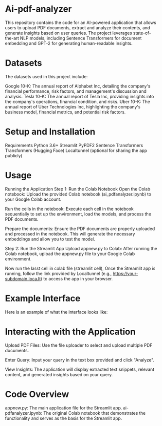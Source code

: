 # Ai-pdf-analyzer

This repository contains the code for an AI-powered application that allows users to upload PDF documents, extract and analyze their contents, and generate insights based on user queries. The project leverages state-of-the-art NLP models, including Sentence Transformers for document embedding and GPT-2 for generating human-readable insights.

# Datasets
The datasets used in this project include:

Google 10-K: The annual report of Alphabet Inc, detailing the company's financial performance, risk factors, and management's discussion and analysis.
Tesla 10-K: The annual report of Tesla Inc, providing insights into the company's operations, financial condition, and risks.
Uber 10-K: The annual report of Uber Technologies Inc, highlighting the company's business model, financial metrics, and potential risk factors.

# Setup and Installation
Requirements
Python 3.6+
Streamlit
PyPDF2
Sentence Transformers
Transformers (Hugging Face)
Localtunnel (optional for sharing the app publicly)

# Usage
Running the Application
Step 1: Run the Colab Notebook
Open the Colab notebook:
Upload the provided Colab notebook (ai_pdfanalyzer.ipynb) to your Google Colab account.

Run the cells in the notebook:
Execute each cell in the notebook sequentially to set up the environment, load the models, and process the PDF documents.

Prepare the documents:
Ensure the PDF documents are properly uploaded and processed in the notebook. This will generate the necessary embeddings and allow you to test the model.

Step 2: Run the Streamlit App
Upload appnew.py to Colab:
After running the Colab notebook, upload the appnew.py file to your Google Colab environment.

Now run the lasst cell in colab file (streamlit cell), Once the Streamlit app is running, follow the link provided by Localtunnel (e.g., https://your-subdomain.loca.lt) to access the app in your browser.

# Example Interface
Here is an example of what the interface looks like:

# Interacting with the Application
Upload PDF Files:
Use the file uploader to select and upload multiple PDF documents.

Enter Query:
Input your query in the text box provided and click "Analyze".

View Insights:
The application will display extracted text snippets, relevant content, and generated insights based on your query.

# Code Overview
appnew.py: The main application file for the Streamlit app.
ai-pdfanalyzer.ipynb: The original Colab notebook that demonstrates the functionality and serves as the basis for the Streamlit app.

